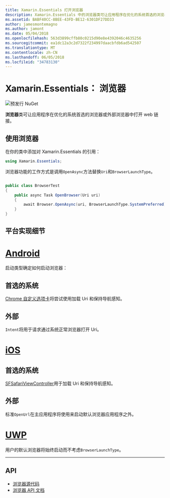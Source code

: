 ```yaml
---
title: Xamarin.Essentials 打开浏览器
description: Xamarin.Essentials 中的浏览器类可让应用程序在优化的系统首选的浏览器或外部浏览器中打开 web 链接。
ms.assetid: BABF40CC-8BEE-43FD-BE12-6301DF27DD33
author: jamesmontemagno
ms.author: jamont
ms.date: 05/04/2018
ms.openlocfilehash: 563d3899cffb80c0215d90e8e4392046c4635256
ms.sourcegitcommit: ea1dc12a3c2d7322f234997daacbfdb6ad542507
ms.translationtype: MT
ms.contentlocale: zh-CN
ms.lasthandoff: 06/05/2018
ms.locfileid: "34783130"
---
```

# <a name="xamarinessentials-browser"></a>Xamarin.Essentials： 浏览器

![预发行 NuGet](~/media/shared/pre-release.png)

**浏览器**类可让应用程序在优化的系统首选的浏览器或外部浏览器中打开 web 链接。

## <a name="using-browser"></a>使用浏览器

在你的类中添加对 Xamarin.Essentials 的引用：

```csharp
using Xamarin.Essentials;
```

浏览器功能的工作方式是调用`OpenAsync`方法替换`Uri`和`BrowserLaunchType`。

```csharp

public class BrowserTest
{
    public async Task OpenBrowser(Uri uri)
    {
        await Browser.OpenAsync(uri, BrowserLaunchType.SystemPreferred);
    }
}
```

## <a name="platform-implementation-specifics"></a>平台实现细节

# <a name="androidtabandroid"></a>[Android](#tab/android)

启动类型确定如何启动浏览器：

## <a name="system-preferred"></a>首选的系统

[Chrome 自定义选项卡](https://developer.chrome.com/multidevice/android/customtabs)将尝试使用加载 Uri 和保持导航感知。

## <a name="external"></a>外部

`Intent`将用于请求通过系统正常浏览器打开 Uri。

# <a name="iostabios"></a>[iOS](#tab/ios)

## <a name="system-preferred"></a>首选的系统

[SFSafariViewController](https://developer.xamarin.com/api/type/SafariServices.SFSafariViewController/)用于加载 Uri 和保持导航感知。

## <a name="external"></a>外部

标准`OpenUrl`在主应用程序将使用来启动默认浏览器应用程序之外。

# <a name="uwptabuwp"></a>[UWP](#tab/uwp)

用户的默认浏览器将始终启动而不考虑`BrowserLaunchType`。

--------------

## <a name="api"></a>API

- [浏览器源代码](https://github.com/xamarin/Essentials/tree/master/Xamarin.Essentials/Browser)
- [浏览器 API 文档](xref:Xamarin.Essentials.Browser)
